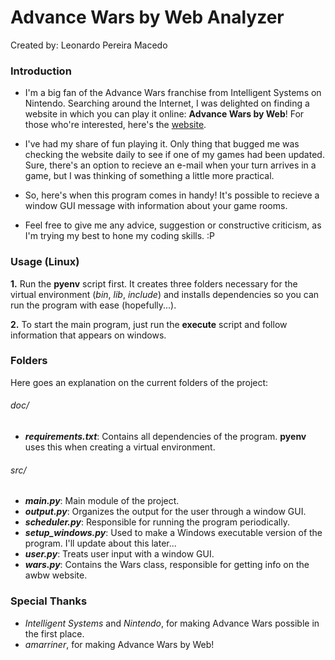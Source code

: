 Advance Wars by Web Analyzer
=============================
Created by: Leonardo Pereira Macedo

### Introduction

  - I'm a big fan of the Advance Wars franchise from Intelligent Systems on Nintendo. Searching around the Internet, I was delighted on finding a website in which you can play it online: **Advance Wars by Web**! For those who're interested, here's the [website](http://awbw.amarriner.com "awbw").

  - I've had my share of fun playing it. Only thing that bugged me was checking the website daily to see if one of my games had been updated. Sure, there's an option to recieve an e-mail when your turn arrives in a game, but I was thinking of something a little more practical.

  - So, here's when this program comes in handy! It's possible to recieve a window GUI message with information about your game rooms.

  - Feel free to give me any advice, suggestion or constructive criticism, as I'm trying my best to hone my coding skills. :P

### Usage (Linux)

  **1.** Run the **pyenv** script first. It creates three folders necessary for the virtual environment (*bin*, *lib*, *include*) and installs dependencies so you can run the program with ease (hopefully...).  

  **2.** To start the main program, just run the **execute** script and follow information that appears on windows.

### Folders

  Here goes an explanation on the current folders of the project:

###### doc/

  - ***requirements.txt***: Contains all dependencies of the program. **pyenv** uses this when creating a virtual environment.

###### src/

  - ***main.py***: Main module of the project.
  - ***output.py***: Organizes the output for the user through a window GUI.
  - ***scheduler.py***: Responsible for running the program periodically.
  - ***setup_windows.py***: Used to make a Windows executable version of the program. I'll update about this later...
  - ***user.py***: Treats user input with a window GUI.
  - ***wars.py***: Contains the Wars class, responsible for getting info on the awbw website.

### Special Thanks

  - *Intelligent Systems* and *Nintendo*, for making Advance Wars possible in the first place.
  - *amarriner*, for making Advance Wars by Web!
